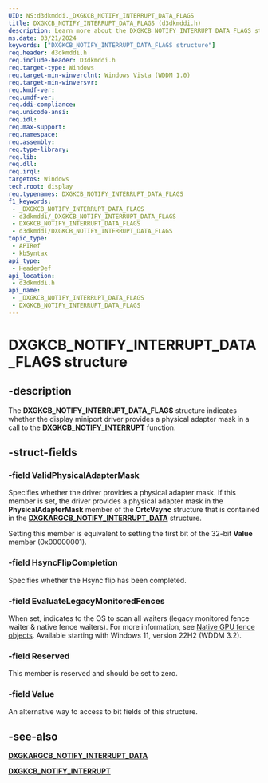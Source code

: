 ```yaml
---
UID: NS:d3dkmddi._DXGKCB_NOTIFY_INTERRUPT_DATA_FLAGS
title: DXGKCB_NOTIFY_INTERRUPT_DATA_FLAGS (d3dkmddi.h)
description: Learn more about the DXGKCB_NOTIFY_INTERRUPT_DATA_FLAGS structure.
ms.date: 03/21/2024
keywords: ["DXGKCB_NOTIFY_INTERRUPT_DATA_FLAGS structure"]
req.header: d3dkmddi.h
req.include-header: D3dkmddi.h
req.target-type: Windows
req.target-min-winverclnt: Windows Vista (WDDM 1.0)
req.target-min-winversvr: 
req.kmdf-ver: 
req.umdf-ver: 
req.ddi-compliance: 
req.unicode-ansi: 
req.idl: 
req.max-support: 
req.namespace: 
req.assembly: 
req.type-library: 
req.lib: 
req.dll: 
req.irql: 
targetos: Windows
tech.root: display
req.typenames: DXGKCB_NOTIFY_INTERRUPT_DATA_FLAGS
f1_keywords:
 - _DXGKCB_NOTIFY_INTERRUPT_DATA_FLAGS
 - d3dkmddi/_DXGKCB_NOTIFY_INTERRUPT_DATA_FLAGS
 - DXGKCB_NOTIFY_INTERRUPT_DATA_FLAGS
 - d3dkmddi/DXGKCB_NOTIFY_INTERRUPT_DATA_FLAGS
topic_type:
 - APIRef
 - kbSyntax
api_type:
 - HeaderDef
api_location:
 - d3dkmddi.h
api_name:
 - _DXGKCB_NOTIFY_INTERRUPT_DATA_FLAGS
 - DXGKCB_NOTIFY_INTERRUPT_DATA_FLAGS
---
```


# DXGKCB_NOTIFY_INTERRUPT_DATA_FLAGS structure

## -description

The **DXGKCB_NOTIFY_INTERRUPT_DATA_FLAGS** structure indicates whether the display miniport driver provides a physical adapter mask in a call to the [**DXGKCB_NOTIFY_INTERRUPT**](nc-d3dkmddi-dxgkcb_notify_interrupt.md) function.

## -struct-fields

### -field ValidPhysicalAdapterMask

Specifies whether the driver provides a physical adapter mask. If this member is set, the driver provides a physical adapter mask in the **PhysicalAdapterMask** member of the **CrtcVsync** structure that is contained in the [**DXGKARGCB_NOTIFY_INTERRUPT_DATA**](ns-d3dkmddi-_dxgkargcb_notify_interrupt_data.md) structure.

Setting this member is equivalent to setting the first bit of the 32-bit **Value** member (0x00000001).

### -field HsyncFlipCompletion

Specifies whether the Hsync flip has been completed.

### -field EvaluateLegacyMonitoredFences

When set, indicates to the OS to scan all waiters (legacy monitored fence waiter & native fence waiters). For more information, see [Native GPU fence objects](/windows-hardware/drivers/display/native-gpu-fence-objects). Available starting with Windows 11, version 22H2 (WDDM 3.2).

### -field Reserved

This member is reserved and should be set to zero.

### -field Value

An alternative way to access to bit fields of this structure.

## -see-also

[**DXGKARGCB_NOTIFY_INTERRUPT_DATA**](ns-d3dkmddi-_dxgkargcb_notify_interrupt_data.md)

[**DXGKCB_NOTIFY_INTERRUPT**](nc-d3dkmddi-dxgkcb_notify_interrupt.md)
